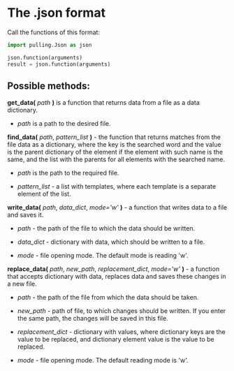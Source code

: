 # The .json format
Call the functions of this format:

```python
import pulling.Json as json

json.function(arguments)
result = json.function(arguments)
```
## Possible methods:
**get_data(** *path* **)** is a function that returns data from a file as a data dictionary.

 - *path* is a path to the desired file.


**find_data(** *path*, *pattern_list* **)** - the function that returns matches from the file data as a dictionary, where the key is the searched word and the value is the parent dictionary of the element if the element with such name is the same, and the list with the parents for all elements with the searched name.

 - *path* is the path to the required file.

 - *pattern_list* - a list with templates, where each template is a separate element of the list.


**write_data(** *path*, *data_dict*, *mode='w'* **)** - a function that writes data to a file and saves it.

 - *path* - the path of the file to which the data should be written.

 - *data_dict* - dictionary with data, which should be written to a file.

 - *mode* - file opening mode. The default mode is reading 'w'.


**replace_data(** *path*, *new_path*, *replacement_dict*, *mode='w'* **)** - a function that accepts dictionary with data, replaces data and saves these changes in a new file.

 - *path* - the path of the file from which the data should be taken.

 - *new_path* - path of file, to which changes should be written. If you enter the same path, the changes will be saved in this file.

 - *replacement_dict* - dictionary with values, where dictionary keys are the value to be replaced, and dictionary element value is the value to be replaced.

 - *mode* - file opening mode. The default reading mode is 'w'.
